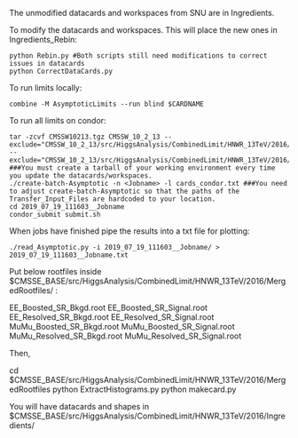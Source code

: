 The unmodified datacards and workspaces from SNU are in Ingredients.

To modify the datacards and workspaces. This will place the new ones in Ingredients_Rebin:
```
python Rebin.py #Both scripts still need modifications to correct issues in datacards
python CorrectDataCards.py
```

To run limits locally:
```
combine -M AsymptoticLimits --run blind $CARDNAME
```

To run all limits on condor:
```
tar -zcvf CMSSW10213.tgz CMSSW_10_2_13 --exclude="CMSSW_10_2_13/src/HiggsAnalysis/CombinedLimit/HNWR_13TeV/2016/batch/2019_*" --exclude="CMSSW_10_2_13/src/HiggsAnalysis/CombinedLimit/HNWR_13TeV/2016/Ingredients/*" ###You must create a tarball of your working environment every time you update the datacards/workspaces.
./create-batch-Asymptotic -n <Jobname> -l cards_condor.txt ###You need to adjust create-batch-Asymptotic so that the paths of the Transfer_Input_Files are hardcoded to your location.
cd 2019_07_19_111603__Jobname
condor_submit submit.sh
```

When jobs have finished pipe the results into a txt file for plotting:
```
./read_Asymptotic.py -i 2019_07_19_111603__Jobname/ > 2019_07_19_111603__Jobname.txt
```



Put below rootfiles inside $CMSSE_BASE/src/HiggsAnalysis/CombinedLimit/HNWR_13TeV/2016/MergedRootfiles/ :

EE_Boosted_SR_Bkgd.root
EE_Boosted_SR_Signal.root
EE_Resolved_SR_Bkgd.root
EE_Resolved_SR_Signal.root
MuMu_Boosted_SR_Bkgd.root
MuMu_Boosted_SR_Signal.root
MuMu_Resolved_SR_Bkgd.root
MuMu_Resolved_SR_Signal.root

Then, 

cd $CMSSE_BASE/src/HiggsAnalysis/CombinedLimit/HNWR_13TeV/2016/MergedRootfiles 
python ExtractHistograms.py
python makecard.py

You will have datacards and shapes in $CMSSE_BASE/src/HiggsAnalysis/CombinedLimit/HNWR_13TeV/2016/Ingredients/

